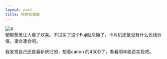 ```yaml
---
layout: post
title: 郁葱和偶像
---
```


<p><img src="http://i37.tinypic.com/bjeucm.jpg" alt="4" /><br />
郁郁葱葱让人看了欢喜。不过买了这个Fuji就后悔了，卡片机还是没有什么长线价值，凑合凑合吧。</p>
<p>我发觉自己还是喜新厌旧的，想着canon 的450D了，看看明年能否实现吧。</p>

